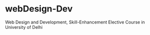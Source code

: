 # webDesign-Dev
Web Design and Development, Skill-Enhancement Elective Course in University of Delhi
